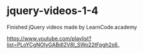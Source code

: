# jquery-videos-1-4

Finished jQuery videos made by LearnCode.academy

https://www.youtube.com/playlist?list=PLoYCgNOIyGABdI2V8I_SWo22tFpgh2s6_
